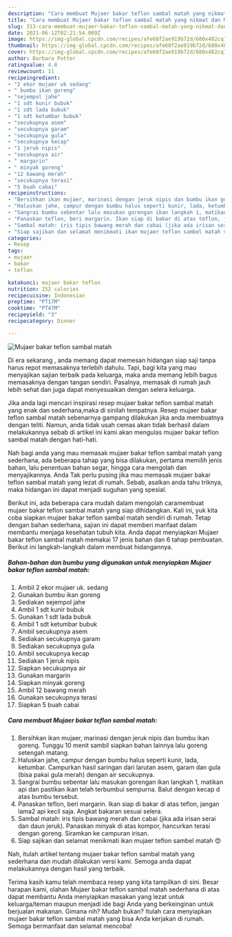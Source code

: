 ```yaml
---
description: "Cara membuat Mujaer bakar teflon sambal matah yang nikmat dan Mudah Dibuat"
title: "Cara membuat Mujaer bakar teflon sambal matah yang nikmat dan Mudah Dibuat"
slug: 313-cara-membuat-mujaer-bakar-teflon-sambal-matah-yang-nikmat-dan-mudah-dibuat
date: 2021-06-12T02:21:54.009Z
image: https://img-global.cpcdn.com/recipes/afe68f2ae919b72d/680x482cq70/mujaer-bakar-teflon-sambal-matah-foto-resep-utama.jpg
thumbnail: https://img-global.cpcdn.com/recipes/afe68f2ae919b72d/680x482cq70/mujaer-bakar-teflon-sambal-matah-foto-resep-utama.jpg
cover: https://img-global.cpcdn.com/recipes/afe68f2ae919b72d/680x482cq70/mujaer-bakar-teflon-sambal-matah-foto-resep-utama.jpg
author: Barbara Potter
ratingvalue: 4.8
reviewcount: 11
recipeingredient:
- "2 ekor mujaer uk sedang"
- " bumbu ikan goreng"
- "sejempol jahe"
- "1 sdt kunir bubuk"
- "1 sdt lada bubuk"
- "1 sdt ketumbar bubuk"
- "secukupnya asem"
- "secukupnya garam"
- "secukupnya gula"
- "secukupnya kecap"
- "1 jeruk nipis"
- "secukupnya air"
- " margarin"
- " minyak goreng"
- "12 bawang merah"
- "secukupnya terasi"
- "5 buah cabai"
recipeinstructions:
- "Bersihkan ikan mujaer, marinasi dengan jeruk nipis dan bumbu ikan goreng. Tunggu 10 menit sambil siapkan bahan lainnya lalu goreng setengah matang."
- "Haluskan jahe, campur dengan bumbu halus seperti kunir, lada, ketumbar. Campurkan hasil saringan dari larutan asem, garam dan gula (bisa pakai gula merah) dengan air secukupnya."
- "Sangrai bumbu sebentar lalu masukan gorengan ikan langkah 1, matikan api dan pastikan ikan telah terbumbui sempurna. Balut dengan kecap d atas bumbu tersebut."
- "Panaskan teflon, beri margarin. Ikan siap di bakar di atas teflon, jangan lama2 api kecil saja. Angkat bakaran sesuai selera."
- "Sambal matah: iris tipis bawang merah dan cabai (jika ada irisan serai dan daun jeruk). Panaskan minyak di atas kompor, hancurkan terasi dengan goreng. Siramkan ke campuran irisan."
- "Siap sajikan dan selamat menikmati ikan mujaer teflon sambel matah 😍"
categories:
- Resep
tags:
- mujaer
- bakar
- teflon

katakunci: mujaer bakar teflon 
nutrition: 252 calories
recipecuisine: Indonesian
preptime: "PT17M"
cooktime: "PT47M"
recipeyield: "3"
recipecategory: Dinner

---
```



![Mujaer bakar teflon sambal matah](https://img-global.cpcdn.com/recipes/afe68f2ae919b72d/680x482cq70/mujaer-bakar-teflon-sambal-matah-foto-resep-utama.jpg)

Di era  sekarang , anda memang dapat memesan hidangan siap saji tanpa harus repot memasaknya terlebih dahulu. Tapi, bagi kita yang mau menyajikan sajian terbaik pada keluarga, maka anda memang lebih bagus memasaknya dengan tangan sendiri. Pasalnya, memasak di rumah jauh lebih sehat dan juga dapat menyesuaikan dengan selera keluarga.

Jika anda lagi mencari inspirasi resep mujaer bakar teflon sambal matah yang enak dan sederhana,maka di sinilah tempatnya. Resep mujaer bakar teflon sambal matah  sebenarnya gampang dilakukan jika anda membuatnya dengan teliti. Namun, anda tidak usah cemas akan tidak berhasil dalam melakukannya 
sebab di artikel ini kami akan mengulas mujaer bakar teflon sambal matah dengan hati-hati.  



Nah bagi anda yang mau memasak mujaer bakar teflon sambal matah yang sederhana, ada beberapa tahap yang bisa dilakukan, pertama memilih jenis bahan, lalu penentuan bahan segar, hingga cara mengolah dan menyajikannya. Anda Tak perlu pusing jika mau memasak mujaer bakar teflon sambal matah yang lezat di rumah. Sebab, asalkan anda  tahu triknya, maka hidangan ini dapat menjadi suguhan yang spesial.

Berikut ini, ada beberapa cara mudah dalam mengolah caramembuat mujaer bakar teflon sambal matah yang siap dihidangkan. Kali ini, yuk kita coba siapkan mujaer bakar teflon sambal matah sendiri di rumah. Tetap dengan bahan sederhana, sajian ini dapat memberi manfaat dalam membantu menjaga kesehatan tubuh kita. Anda dapat menyiapkan Mujaer bakar teflon sambal matah memakai 17 jenis bahan dan 6 tahap pembuatan. Berikut ini langkah-langkah dalam membuat hidangannya.

<!--inarticleads1-->

##### Bahan-bahan dan bumbu yang digunakan untuk menyiapkan Mujaer bakar teflon sambal matah:

1. Ambil 2 ekor mujaer uk. sedang
1. Gunakan  bumbu ikan goreng
1. Sediakan sejempol jahe
1. Ambil 1 sdt kunir bubuk
1. Gunakan 1 sdt lada bubuk
1. Ambil 1 sdt ketumbar bubuk
1. Ambil secukupnya asem
1. Sediakan secukupnya garam
1. Sediakan secukupnya gula
1. Ambil secukupnya kecap
1. Sediakan 1 jeruk nipis
1. Siapkan secukupnya air
1. Gunakan  margarin
1. Siapkan  minyak goreng
1. Ambil 12 bawang merah
1. Gunakan secukupnya terasi
1. Siapkan 5 buah cabai




<!--inarticleads2-->

##### Cara membuat Mujaer bakar teflon sambal matah:

1. Bersihkan ikan mujaer, marinasi dengan jeruk nipis dan bumbu ikan goreng. Tunggu 10 menit sambil siapkan bahan lainnya lalu goreng setengah matang.
1. Haluskan jahe, campur dengan bumbu halus seperti kunir, lada, ketumbar. Campurkan hasil saringan dari larutan asem, garam dan gula (bisa pakai gula merah) dengan air secukupnya.
1. Sangrai bumbu sebentar lalu masukan gorengan ikan langkah 1, matikan api dan pastikan ikan telah terbumbui sempurna. Balut dengan kecap d atas bumbu tersebut.
1. Panaskan teflon, beri margarin. Ikan siap di bakar di atas teflon, jangan lama2 api kecil saja. Angkat bakaran sesuai selera.
1. Sambal matah: iris tipis bawang merah dan cabai (jika ada irisan serai dan daun jeruk). Panaskan minyak di atas kompor, hancurkan terasi dengan goreng. Siramkan ke campuran irisan.
1. Siap sajikan dan selamat menikmati ikan mujaer teflon sambel matah 😍




Nah, itulah artikel tentang  mujaer bakar teflon sambal matah  yang sederhana dan mudah dilakukan versi kami. Semoga anda dapat melakukannya dengan hasil yang terbaik. 

Terima kasih kamu telah membaca resep yang kita tampilkan di sini. Besar harapan kami, olahan  Mujaer bakar teflon sambal matah sederhana di atas dapat membantu Anda menyiapkan masakan yang lezat untuk keluarga/teman maupun menjadi ide bagi Anda yang berkeinginan untuk berjualan makanan. Gimana nih? Mudah bukan? Itulah cara menyiapkan mujaer bakar teflon sambal matah yang bisa Anda kerjakan di rumah. Semoga bermanfaat dan selamat mencoba!

